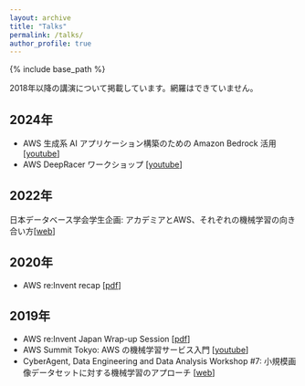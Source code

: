 ```yaml
---
layout: archive
title: "Talks"
permalink: /talks/
author_profile: true
---
```


{% include base_path %}

2018年以降の講演について掲載しています。網羅はできていません。

2024年
----
- AWS 生成系 AI アプリケーション構築のための Amazon Bedrock 活用 [[youtube](https://www.youtube.com/watch?v=IjEV0EDb5l8)]
- AWS DeepRacer ワークショップ [[youtube](https://www.youtube.com/watch?v=5zlhtsar4MU)]

2022年
----
日本データベース学会学生企画: アカデミアとAWS、それぞれの機械学習の向き合い方[[web](https://dbsj.org/events/event_info/event_20220727/)]


2020年
----
- AWS re:Invent recap [[pdf](https://pages.awscloud.com/rs/112-TZM-766/images/AIML_Tokyo_1_Service_Update_novideo.pdf)]

2019年
----
- AWS re:Invent Japan Wrap-up Session [[pdf](https://pages.awscloud.com/rs/112-TZM-766/images/3_reinvent2019_wrap-up.pdf)]
- AWS Summit Tokyo: AWS の機械学習サービス入門 [[youtube](https://www.youtube.com/watch?v=1gC46ODyudE)]
- CyberAgent, Data Engineering and Data Analysis Workshop #7: 小規模画像データセットに対する機械学習のアプローチ [[web](https://developers.cyberagent.co.jp/blog/archives/19505/)]
